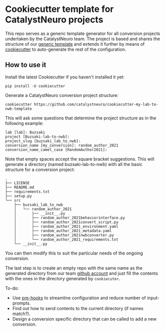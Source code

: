 # Cookiecutter template for CatalystNeuro projects
This repo serves as a generic template generator for all conversion projects undertaken by the CatalystNeuro team. The project is based and shares the structure of our [generic template](https://github.com/catalystneuro/my-lab-to-nwb-template) and extends it further by means of [cookiecutter](https://github.com/cookiecutter/cookiecutter) to auto-generate the rest of the configuration.

## How to use it

Install the latest Cookiecutter if you haven't installed it yet:

    pip install -U cookiecutter

Generate a CatalystNeuro conversion project structure:

    cookiecutter https://github.com/catalystneuro/cookiecutter-my-lab-to-nwb-template

This will ask some questions that determine the project structure as in the following example:

    lab [lab]: Buzsaki
    project [Buzsaki-lab-to-nwb]:  
    project_slug [buzsaki_lab_to_nwb]: 
    conversion_name [my_conversion]: random_author_2021
    conversion_name_camel_case [RandomAuthor2021]: 

Note that empty spaces accept the square bracket suggestions. This will generate a directory (named buzsaki-lab-to-nwb) with all the basic structure for a conversion project:

    .
    ├── LICENSE
    ├── README.md
    ├── requirements.txt
    ├── setup.py
    └── src
        ├── buzsaki_lab_to_nwb
        │   └── random_author_2021
        │       ├── __init__.py
        │       ├── random_author_2021behaviorinterface.py
        │       ├── random_author_2021convert_script.py
        │       ├── random_author_2021_environment.yaml
        │       ├── random_author_2021_metadata.yaml
        │       ├── random_author_2021nwbconverter.py
        │       └── random_author_2021_requirements.txt
        └── __init__.py


You can then modify this to suit the particular needs of the ongoing conversion.

The last step is to create an empty repo with the same name as the generated directory from our team [github account](https://github.com/catalystneuro) and just fill the contents with the ones in the directory generated by `cookiecuter`.


To-do:
* Use [pre-hooks](https://github.com/samj1912/cookiecutter-advanced-demo) to streamline configuration and reduce number of input-prompts.
* Find out how to send contents to the current directory (if names match?).
* Design a conversion specific directory that can be called to add a new conversion.
